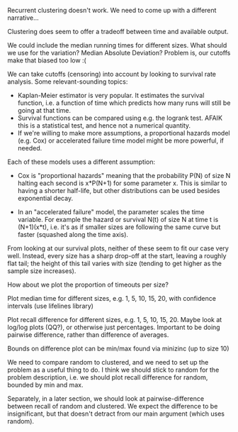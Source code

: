 Recurrent clustering doesn't work.
We need to come up with a different narrative...

Clustering does seem to offer a tradeoff between time and available output.

We could include the median running times for different sizes. What should we
use for the variation? Median Absolute Deviation? Problem is, our cutoffs make
that biased too low :(

We can take cutoffs (censoring) into account by looking to survival rate
analysis. Some relevant-sounding topics:

 - Kaplan-Meier estimator is very popular. It estimates the survival function,
   i.e. a function of time which predicts how many runs will still be going at
   that time.
 - Survival functions can be compared using e.g. the logrank test. AFAIK this is
   a statistical test, and hence not a numerical quantity.
 - If we're willing to make more assumptions, a proportional hazards model (e.g.
   Cox) or accelerated failure time model might be more powerful, if needed.

Each of these models uses a different assumption:

 - Cox is "proportional hazards" meaning that the probability P(N) of size N
   halting each second is x*P(N+1) for some parameter x. This is similar to
   having a shorter half-life, but other distributions can be used besides
   exponential decay.

 - In an "accelerated failure" model, the parameter scales the time variable.
   For example the hazard or survival N(t) of size N at time t is (N+1)(x*t),
   i.e. it's as if smaller sizes are following the same curve but faster
   (squashed along the time axis).

From looking at our survival plots, neither of these seem to fit our case very
well. Instead, every size has a sharp drop-off at the start, leaving a roughly
flat tail; the height of this tail varies with size (tending to get higher as
the sample size increases).

How about we plot the proportion of timeouts per size?

Plot median time for different sizes, e.g. 1, 5, 10, 15, 20, with confidence
intervals (use lifelines library)

Plot recall difference for different sizes, e.g. 1, 5, 10, 15, 20. Maybe look at
log/log plots (QQ?), or otherwise just percentages. Important to be doing
pairwise difference, rather than difference of averages.

Bounds on difference plot can be min/max found via minizinc (up to size 10)

We need to compare random to clustered, and we need to set up the problem as a
useful thing to do. I think we should stick to random for the problem
description, i.e. we should plot recall difference for random, bounded by min
and max.

Separately, in a later section, we should look at pairwise-difference between
recall of random and clustered. We expect the difference to be insignificant,
but that doesn't detract from our main argument (which uses random).
